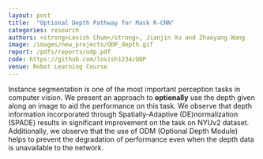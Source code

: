 ```yaml
---
layout: post
title:  "Optional Depth Pathway for Mask R-CNN"
categories: research
authors: <strong>Lovish Chum</strong>, Jianjin Xu and Zhaoyang Wang
image: /images/new_projects/ODP_depth.gif
report: /pdfs/reports/odp.pdf
code: https://github.com/lovish1234/ODP
venue: Robot Learning Course
---
```


Instance segmentation is one of the most important perception tasks in computer vision. We present an approach to <strong>optionally</strong> use the depth given along an image to aid the performance on this task. We observe that depth information incorporated through Spatially-Adaptive (DE)normalization (SPADE) results in significant improvement on the task on NYUv2 dataset. Additionally, we observe that the use of ODM (Optional Depth Module) helps to prevent the degradation of performance even when the depth data is unavailable to the network.


<!-- You’ll find this post in your `_posts` directory. Go ahead and edit it and re-build the site to see your changes. You can rebuild the site in many different ways, but the most common way is to run `jekyll serve`, which launches a web server and auto-regenerates your site when a file is updated.

Jekyll requires blog post files to be named according to the following format:

`YEAR-MONTH-DAY-title.MARKUP`

Where `YEAR` is a four-digit number, `MONTH` and `DAY` are both two-digit numbers, and `MARKUP` is the file extension representing the format used in the file. After that, include the necessary front matter. Take a look at the source for this post to get an idea about how it works.

Jekyll also offers powerful support for code snippets:

{% highlight ruby %}
def print_hi(name)
  puts "Hi, #{name}"
end
print_hi('Tom')
#=> prints 'Hi, Tom' to STDOUT.
{% endhighlight %}

Check out the [Jekyll docs][jekyll-docs] for more info on how to get the most out of Jekyll. File all bugs/feature requests at [Jekyll’s GitHub repo][jekyll-gh]. If you have questions, you can ask them on [Jekyll Talk][jekyll-talk].

[jekyll-docs]: https://jekyllrb.com/docs/home
[jekyll-gh]:   https://github.com/jekyll/jekyll
[jekyll-talk]: https://talk.jekyllrb.com/ -->
